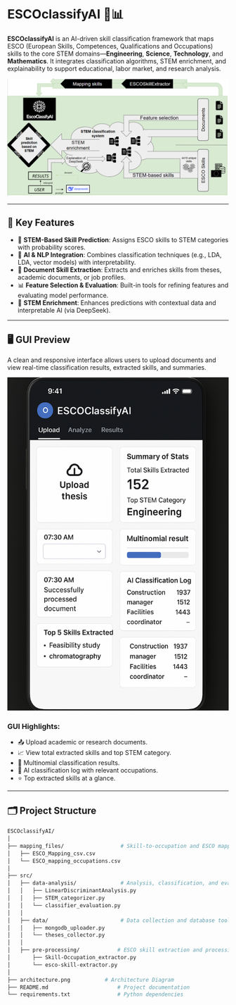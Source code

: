 # ESCOclassifyAI 🧠📊

**ESCOclassifyAI** is an AI-driven skill classification framework that maps ESCO (European Skills, Competences, Qualifications and Occupations) skills to the core STEM domains—**Engineering**, **Science**, **Technology**, and **Mathematics**. It integrates classification algorithms, STEM enrichment, and explainability to support educational, labor market, and research analysis.

![ESCOclassifyAI Architecture](./images/architecture.png)

---

## 🚀 Key Features

- 🎯 **STEM-Based Skill Prediction**: Assigns ESCO skills to STEM categories with probability scores.
- 🧠 **AI & NLP Integration**: Combines classification techniques (e.g., LDA, LDA, vector models) with interpretability.
- 🧾 **Document Skill Extraction**: Extracts and enriches skills from theses, academic documents, or job profiles.
- 📊 **Feature Selection & Evaluation**: Built-in tools for refining features and evaluating model performance.
- 🧬 **STEM Enrichment**: Enhances predictions with contextual data and interpretable AI (via DeepSeek).

---

## 🖥️ GUI Preview

A clean and responsive interface allows users to upload documents and view real-time classification results, extracted skills, and summaries.

![GUI Screenshot](./images/gui_image.png)

### GUI Highlights:
- 📤 Upload academic or research documents.
- 📈 View total extracted skills and top STEM category.
- 🧩 Multinomial classification results.
- 🧾 AI classification log with relevant occupations.
- ⭐ Top extracted skills at a glance.

---

## 🗂️ Project Structure

```bash
ESCOclassifyAI/
│
├── mapping_files/                  # Skill-to-occupation and ESCO mapping
│   ├── ESCO_Mapping_csv.csv
│   └── ESCO_mapping_occupations.csv
│
├── src/
│   ├── data-analysis/              # Analysis, classification, and evaluation
│   │   ├── LinearDiscriminantAnalysis.py
│   │   ├── STEM_categorizer.py
│   │   └── classifier_evaluation.py
│   │
│   ├── data/                       # Data collection and database tools
│   │   ├── mongodb_uploader.py
│   │   └── theses_collector.py
│   │
│   ├── pre-processing/            # ESCO skill extraction and processing
│       ├── Skill-Occupation_extractor.py
│       └── esco-skill-extractor.py
│
├── architecture.png           # Architecture Diagram
├── README.md                      # Project documentation
└── requirements.txt               # Python dependencies

